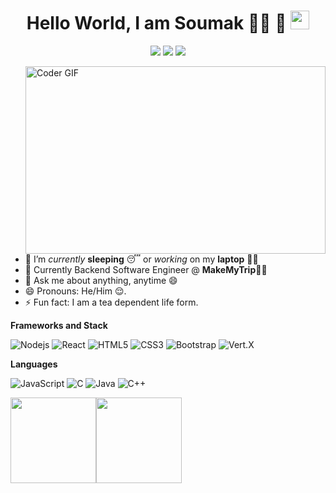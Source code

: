 <span align="center">
 <h1>Hello World, I am Soumak 👨‍💻 👦 <img src="https://media.giphy.com/media/hvRJCLFzcasrR4ia7z/giphy.gif" width="30px"></h1>

[![](https://img.icons8.com/material-two-tone/32/000000/instagram-new.png)](https://www.instagram.com/soumaksp/)
[![](https://img.icons8.com/material-two-tone/32/000000/linkedin.png)](https://www.linkedin.com/in/soumak-poddar-4393bb14b/)
[![](https://img.icons8.com/ios/32/000000/resume-website.png)](https://soumakpoddar-55.web.app/)

</span>

<img src="https://miro.medium.com/max/2800/1*BU7f02LeQeELztqxa8eCmw.gif" align="right" alt="Coder GIF" width="480" height="300">
 
<div>

- 🔭 I’m *currently* **sleeping** 😴 or *working* on my **laptop** 👨‍💻
 - 🌱 Currently Backend Software Engineer @ **MakeMyTrip👨‍💻**
- 💬 Ask me about anything, anytime 😄
- 😄 Pronouns: He/Him 😌.
- ⚡ Fun fact: I am a tea dependent life form.

</div>

**Frameworks and Stack**

![Nodejs](https://img.shields.io/badge/-Nodejs-black?style=for-the-badge&logo=Node.js)
![React](https://img.shields.io/badge/-React-black?style=for-the-badge&logo=react)
![HTML5](https://img.shields.io/badge/-HTML5-E34F26?style=for-the-badge&logo=html5&logoColor=white)
![CSS3](https://img.shields.io/badge/-CSS3-1572B6?style=for-the-badge&logo=css3)
![Bootstrap](https://img.shields.io/badge/-Bootstrap-563D7C?style=for-the-badge&logo=bootstrap)
![Vert.X](https://i.ibb.co/DzpWYNX/vertx-1.jpg)

**Languages**

![JavaScript](https://img.shields.io/badge/-JavaScript-black?style=for-the-badge&logo=javascript)
![C](https://img.shields.io/badge/-C-00599C?style=for-the-badge&logo=c)
![Java](https://img.shields.io/badge/-java-black?style=for-the-badge&logo=java)
![C++](https://img.shields.io/badge/-C++-00599C?style=for-the-badge&logo=c)

<img height="137px" src="https://github-readme-stats.vercel.app/api?username=soumakpoddar&hide_title=true&hide_border=true&show_icons=true&include_all_commits=true&count_private=true&line_height=21&text_color=000&icon_color=000&bg_color=0,ea6161,ffc64d,fffc4d,52fa5a&theme=graywhite" /><img height="137px" src="https://github-readme-stats.vercel.app/api/top-langs/?username=soumakpoddar&hide=html&hide_title=true&hide_border=true&layout=compact&langs_count=8&text_color=000&icon_color=fff&bg_color=0,52fa5a,4dfcff,c64dff&theme=graywhite" />
